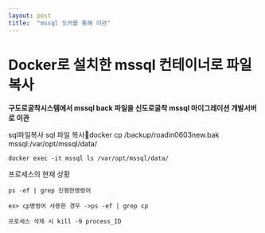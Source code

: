 ```yaml
---
layout: post
title:  "mssql 도커를 통해 이관"
---
```


# Docker로 설치한 mssql 컨테이너로 파일 복사

**구도로굴착시스템에서 mssql back 파일을 신도로굴착 mssql 마이그레이션 개발서버로 이관**

sql파일복사
    sql 파일 복사docker cp /backup/roadin0603new.bak mssql:/var/opt/mssql/data/

    docker exec -it mssql ls /var/opt/mssql/data/

프로세스의 현재 상황
  
    ps -ef | grep 진행한명령어

    ex> cp명령어 사용한 경우 ->ps -ef | grep cp

    프로세스 삭제 시 kill -9 process_ID

